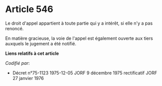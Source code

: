 # Article 546

Le droit d'appel appartient à toute partie qui y a intérêt, si elle n'y a pas renoncé.

En matière gracieuse, la voie de l'appel est également ouverte aux tiers auxquels le jugement a été notifié.

**Liens relatifs à cet article**

_Codifié par_:

  - Décret n°75-1123 1975-12-05 JORF 9 décembre 1975 rectificatif JORF 27 janvier 1976
